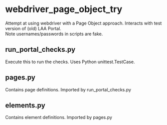 # webdriver_page_object_try
Attempt at using webdriver with a Page Object approach.
Interacts with test version of (old) LAA Portal.    
Note usernames/passwords in scripts are fake.

## run_portal_checks.py
Execute this to run the checks.
Uses Python unittest.TestCase.

## pages.py
Contains page definitions.
Imported by run_portal_checks.py

## elements.py
Contains element definitions.
Imported by pages.py
